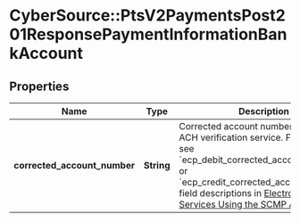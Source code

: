 # CyberSource::PtsV2PaymentsPost201ResponsePaymentInformationBankAccount

## Properties
Name | Type | Description | Notes
------------ | ------------- | ------------- | -------------
**corrected_account_number** | **String** | Corrected account number from the ACH verification service.  For details, see &#x60;ecp_debit_corrected_account_number&#x60; or &#x60;ecp_credit_corrected_account_number&#x60; field descriptions in [Electronic Check Services Using the SCMP API.](https://apps.cybersource.com/library/documentation/dev_guides/EChecks_SCMP_API/html/wwhelp/wwhimpl/js/html/wwhelp.htm)  | [optional] 


